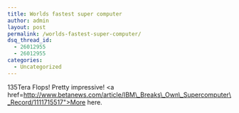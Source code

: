 ```yaml
---
title: Worlds fastest super computer
author: admin
layout: post
permalink: /worlds-fastest-super-computer/
dsq_thread_id:
  - 26012955
  - 26012955
categories:
  - Uncategorized
---
```

135Tera Flops! Pretty impressive! <a href=http://www.betanews.com/article/IBM\_Breaks\_Own\_Supercomputer\_Record/1111715517">More here</a>.